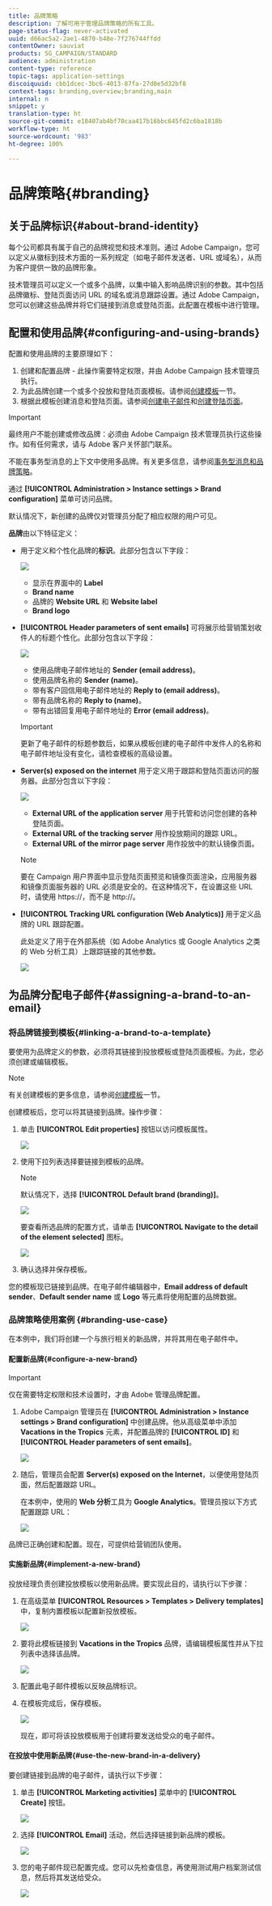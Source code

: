 ```yaml
---
title: 品牌策略
description: 了解可用于管理品牌策略的所有工具。
page-status-flag: never-activated
uuid: d66ac5a2-2ae1-4870-b48e-7f276744ffdd
contentOwner: sauviat
products: SG_CAMPAIGN/STANDARD
audience: administration
content-type: reference
topic-tags: application-settings
discoiquuid: cbb1dcec-3bc6-4013-87fa-27d0e5d32bf8
context-tags: branding,overview;branding,main
internal: n
snippet: y
translation-type: ht
source-git-commit: e18407ab4bf70caa417b16bbc645fd2c6ba1818b
workflow-type: ht
source-wordcount: '983'
ht-degree: 100%

---
```



# 品牌策略{#branding}

## 关于品牌标识{#about-brand-identity}

每个公司都具有属于自己的品牌视觉和技术准则。通过 Adobe Campaign，您可以定义从徽标到技术方面的一系列规定（如电子邮件发送者、URL 或域名），从而为客户提供一致的品牌形象。

技术管理员可以定义一个或多个品牌，以集中输入影响品牌识别的参数。其中包括品牌徽标、登陆页面访问 URL 的域名或消息跟踪设置。通过 Adobe Campaign，您可以创建这些品牌并将它们链接到消息或登陆页面。此配置在模板中进行管理。

## 配置和使用品牌{#configuring-and-using-brands}

配置和使用品牌的主要原理如下：

1. 创建和配置品牌 - 此操作需要特定权限，并由 Adobe Campaign 技术管理员执行。
1. 为此品牌创建一个或多个投放和登陆页面模板。请参阅[创建模板](../../start/using/marketing-activity-templates.md)一节。
1. 根据此模板创建消息和登陆页面。请参阅[创建电子邮件](../../channels/using/creating-an-email.md)和[创建登陆页面](../../channels/using/designing-a-landing-page.md)。

>[!IMPORTANT]
>
>最终用户不能创建或修改品牌：必须由 Adobe Campaign 技术管理员执行这些操作。如有任何需求，请与 Adobe 客户关怀部门联系。
>
>不能在事务型消息的上下文中使用多品牌。有关更多信息，请参阅[事务型消息和品牌策略](../../channels/using/about-transactional-messaging.md#permissions-and-branding)。

通过 **[!UICONTROL Administration > Instance settings > Brand configuration]** 菜单可访问品牌。

默认情况下，新创建的品牌仅对管理员分配了相应权限的用户可见。

**品牌**&#x200B;由以下特征定义：

* 用于定义和个性化品牌的&#x200B;**标识**。此部分包含以下字段：

   ![](assets/branding_01.png)

   * 显示在界面中的 **Label**
   * **Brand name**
   * 品牌的 **Website URL** 和 **Website label**
   * **Brand logo**

* **[!UICONTROL Header parameters of sent emails]** 可将展示给营销策划收件人的标题个性化。此部分包含以下字段：

   ![](assets/branding_04_header.png)

   * 使用品牌电子邮件地址的 **Sender (email address)**。
   * 使用品牌名称的 **Sender (name)**。
   * 带有客户回信用电子邮件地址的 **Reply to (email address)**。
   * 带有品牌名称的 **Reply to (name)**。
   * 带有出错回复用电子邮件地址的 **Error (email address)**。
   >[!IMPORTANT]
   >
   >更新了电子邮件的标题参数后，如果从模板创建的电子邮件中发件人的名称和电子邮件地址没有变化，请检查模板的高级设置。

* **Server(s) exposed on the internet** 用于定义用于跟踪和登陆页面访问的服务器。此部分包含以下字段：

   ![](assets/configure_branding_04.png)

   * **External URL of the application server** 用于托管和访问您创建的各种登陆页面。
   * **External URL of the tracking server** 用作投放期间的跟踪 URL。
   * **External URL of the mirror page server** 用作投放中的默认镜像页面。
   >[!NOTE]
   >
   >要在 Campaign 用户界面中显示登陆页面预览和镜像页面渲染，应用服务器和镜像页面服务器的 URL 必须是安全的。在这种情况下，在设置这些 URL 时，请使用 https://，而不是 http://。

* **[!UICONTROL Tracking URL configuration (Web Analytics)]** 用于定义品牌的 URL 跟踪配置。

   此处定义了用于在外部系统（如 Adobe Analytics 或 Google Analytics 之类的 Web 分析工具）上跟踪链接的其他参数。

   ![](assets/branding_05.png)

## 为品牌分配电子邮件{#assigning-a-brand-to-an-email}

### 将品牌链接到模板{#linking-a-brand-to-a-template}

要使用为品牌定义的参数，必须将其链接到投放模板或登陆页面模板。为此，您必须创建或编辑模板。

>[!NOTE]
>
>有关创建模板的更多信息，请参阅[创建模板](../../start/using/marketing-activity-templates.md)一节。

创建模板后，您可以将其链接到品牌。操作步骤：

1. 单击 **[!UICONTROL Edit properties]** 按钮以访问模板属性。

   ![](assets/branding_04.png)

1. 使用下拉列表选择要链接到模板的品牌。

   >[!NOTE]
   >
   >默认情况下，选择 **[!UICONTROL Default brand (branding)]**。

   ![](assets/branding_05.png)

   要查看所选品牌的配置方式，请单击 **[!UICONTROL Navigate to the detail of the element selected]** 图标。

   ![](assets/branding_06.png)

1. 确认选择并保存模板。

您的模板现已链接到品牌。在电子邮件编辑器中，**Email address of default sender**、**Default sender name** 或 **Logo** 等元素将使用配置的品牌数据。

### 品牌策略使用案例 {#branding-use-case}

在本例中，我们将创建一个与旅行相关的新品牌，并将其用在电子邮件中。

#### 配置新品牌{#configure-a-new-brand}

>[!IMPORTANT]
>
>仅在需要特定权限和技术设置时，才由 Adobe 管理品牌配置。

1. Adobe Campaign 管理员在 **[!UICONTROL Administration > Instance settings > Brand configuration]** 中创建品牌。他从高级菜单中添加 **Vacations in the Tropics** 元素，并配置品牌的 **[!UICONTROL ID]** 和 **[!UICONTROL Header parameters of sent emails]**。

   ![](assets/branding_07.png)

1. 随后，管理员会配置 **Server(s) exposed on the Internet**，以便使用登陆页面，然后配置跟踪 URL。

   在本例中，使用的 **Web 分析**&#x200B;工具为 **Google Analytics**。管理员按以下方式配置跟踪 URL：

   ![](assets/branding_12.png)

品牌已正确创建和配置。现在，可提供给营销团队使用。

#### 实施新品牌{#implement-a-new-brand}

投放经理负责创建投放模板以使用新品牌。要实现此目的，请执行以下步骤：

1. 在高级菜单 **[!UICONTROL Resources > Templates > Delivery templates]** 中，复制内置模板以配置新投放模板。

   ![](assets/branding_08.png)

1. 要将此模板链接到 **Vacations in the Tropics** 品牌，请编辑模板属性并从下拉列表中选择该品牌。

   ![](assets/branding_09.png)

1. 配置此电子邮件模板以反映品牌标识。
1. 在模板完成后，保存模板。

   ![](assets/branding_10.png)

   现在，即可将该投放模板用于创建将要发送给受众的电子邮件。

#### 在投放中使用新品牌{#use-the-new-brand-in-a-delivery}

要创建链接到品牌的电子邮件，请执行以下步骤：

1. 单击 **[!UICONTROL Marketing activities]** 菜单中的 **[!UICONTROL Create]** 按钮。

   ![](assets/branding_14.png)

1. 选择 **[!UICONTROL Email]** 活动，然后选择链接到新品牌的模板。

   ![](assets/branding_15.png)

1. 您的电子邮件现已配置完成。您可以先检查信息，再使用测试用户档案测试信息，然后将其发送给受众。

   ![](assets/branding_16.png)

